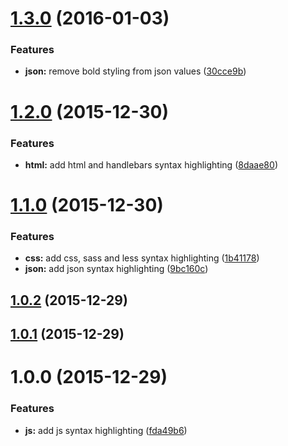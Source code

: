 <a name="1.3.0"></a>
# [1.3.0](https://github.com/colinmeinke/oaxaca-syntax-theme/compare/v1.2.0...v1.3.0) (2016-01-03)


### Features

* **json:** remove bold styling from json values ([30cce9b](https://github.com/colinmeinke/oaxaca-syntax-theme/commit/30cce9b))



<a name="1.2.0"></a>
# [1.2.0](https://github.com/colinmeinke/oaxaca-syntax-theme/compare/v1.1.0...v1.2.0) (2015-12-30)


### Features

* **html:** add html and handlebars syntax highlighting ([8daae80](https://github.com/colinmeinke/oaxaca-syntax-theme/commit/8daae80))



<a name="1.1.0"></a>
# [1.1.0](https://github.com/colinmeinke/oaxaca-syntax-theme/compare/v1.0.2...v1.1.0) (2015-12-30)


### Features

* **css:** add css, sass and less syntax highlighting ([1b41178](https://github.com/colinmeinke/oaxaca-syntax-theme/commit/1b41178))
* **json:** add json syntax highlighting ([9bc160c](https://github.com/colinmeinke/oaxaca-syntax-theme/commit/9bc160c))



<a name="1.0.2"></a>
## [1.0.2](https://github.com/colinmeinke/oaxaca-syntax-theme/compare/v1.0.1...v1.0.2) (2015-12-29)




<a name="1.0.1"></a>
## [1.0.1](https://github.com/colinmeinke/oaxaca-syntax-theme/compare/v1.0.0...v1.0.1) (2015-12-29)




<a name="1.0.0"></a>
# 1.0.0 (2015-12-29)


### Features

* **js:** add js syntax highlighting ([fda49b6](https://github.com/colinmeinke/oaxaca-syntax/commit/fda49b6))



